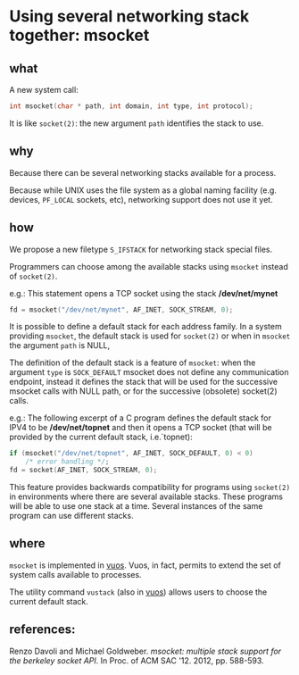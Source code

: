 Using several networking stack together: msocket
====

what
----
A new system call:
```C
int msocket(char * path, int domain, int type, int protocol);
```
It is like `socket(2)`: the new argument `path` identifies the stack to use.

why
----
Because there can be several networking stacks available for a process.

Because while UNIX uses the file system as a global naming facility
(e.g. devices, `PF_LOCAL` sockets, etc), networking support does 
not use it yet.

how
----
We propose a new filetype `S_IFSTACK` for networking stack special files.

Programmers can choose among the available stacks using `msocket` instead
of `socket(2)`.

e.g.:
This statement opens a TCP socket using the stack __/dev/net/mynet__
```C
fd = msocket("/dev/net/mynet", AF_INET, SOCK_STREAM, 0);
```

It is possible to define a default stack for each address family.
In a system providing `msocket`, the default stack is used for `socket(2)`
or when in `msocket` the argument `path` is NULL,

The definition of the default stack is a feature of `msocket`:
when the argument `type` is `SOCK_DEFAULT` msocket does not define any communication
endpoint, instead it defines the stack that will be used for  the  successive  
msocket  calls  with  NULL  path, or for the successive (obsolete)
socket(2) calls.

e.g.:
The following excerpt of a C program defines the default stack for IPV4 to be
__/dev/net/topnet__ and then it opens a TCP socket (that will be provided by
		the current default stack, i.e.`topnet):
```C
if (msocket("/dev/net/topnet", AF_INET, SOCK_DEFAULT, 0) < 0)
	/* error handling */;
fd = socket(AF_INET, SOCK_STREAM, 0);
```

This feature provides backwards compatibility for programs using `socket(2)`
in environments where there are several available stacks.
These programs will be able to use one stack at a time. Several instances of the
same program can use different stacks.


where
----
`msocket` is implemented in [vuos](https://github.com/virtualsquare/vuos).
Vuos, in fact, permits to extend the set of system calls available to processes.

The utility command `vustack` (also in [vuos](https://github.com/virtualsquare/vuos))
allows users to choose the current default stack.

references:
----
Renzo Davoli and Michael Goldweber. _msocket: multiple stack support for the berkeley socket API_. In Proc. of ACM SAC '12. 2012, pp. 588-593. 
